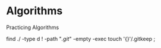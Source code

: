 # Algorithms
Practicing Algorithms

find ./ -type d ! -path "*.git*" -empty -exec touch '{}'/.gitkeep \;